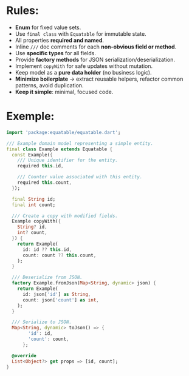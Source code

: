 # Rules:

* **Enum** for fixed value sets.
* Use `final class` with `Equatable` for immutable state.
* All properties **required and named**.
* Inline `///` doc comments for each **non-obvious field or method**.
* Use **specific types** for all fields.
* Provide **factory methods** for JSON serialization/deserialization.
* Implement `copyWith` for safe updates without mutation.
* Keep model as a **pure data holder** (no business logic).
* **Minimize boilerplate** → extract reusable helpers, refactor common patterns, avoid duplication.
* **Keep it simple**: minimal, focused code.

# Exemple:

```dart
import 'package:equatable/equatable.dart';

/// Example domain model representing a simple entity.
final class Example extends Equatable {
  const Example({
    /// Unique identifier for the entity.
    required this.id,

    /// Counter value associated with this entity.
    required this.count,
  });

  final String id;
  final int count;

  /// Create a copy with modified fields.
  Example copyWith({
    String? id,
    int? count,
  }) {
    return Example(
      id: id ?? this.id,
      count: count ?? this.count,
    );
  }

  /// Deserialize from JSON.
  factory Example.fromJson(Map<String, dynamic> json) {
    return Example(
      id: json['id'] as String,
      count: json['count'] as int,
    );
  }

  /// Serialize to JSON.
  Map<String, dynamic> toJson() => {
        'id': id,
        'count': count,
      };

  @override
  List<Object?> get props => [id, count];
}
```
